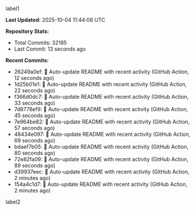 
label1 
<!-- ACTIVITY_START -->
**Last Updated:** 2025-10-04 11:44:06 UTC

**Repository Stats:**
- Total Commits: 32185
- Last Commit: 13 seconds ago

**Recent Commits:**
- 26249a0ef: 🤖 Auto-update README with recent activity (GitHub Action, 12 seconds ago)
- 1d25b01e1: 🤖 Auto-update README with recent activity (GitHub Action, 22 seconds ago)
- f366d0dc7: 🤖 Auto-update README with recent activity (GitHub Action, 33 seconds ago)
- 7d8778ef9: 🤖 Auto-update README with recent activity (GitHub Action, 45 seconds ago)
- 7e964be82: 🤖 Auto-update README with recent activity (GitHub Action, 57 seconds ago)
- 48434e097: 🤖 Auto-update README with recent activity (GitHub Action, 69 seconds ago)
- bdaef7b05: 🤖 Auto-update README with recent activity (GitHub Action, 80 seconds ago)
- 72e82fa09: 🤖 Auto-update README with recent activity (GitHub Action, 89 seconds ago)
- d39937eec: 🤖 Auto-update README with recent activity (GitHub Action, 2 minutes ago)
- 154a4c1d7: 🤖 Auto-update README with recent activity (GitHub Action, 2 minutes ago)
<!-- ACTIVITY_END -->

label2
